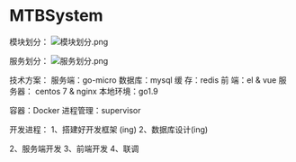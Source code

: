 # MTBSystem
模块划分：
![模块划分.png](http://upload-images.jianshu.io/upload_images/3365849-dfaec3d3a064fd8a.png?imageMogr2/auto-orient/strip%7CimageView2/2/w/1240)

服务划分：
![服务划分.png](http://upload-images.jianshu.io/upload_images/3365849-005e52ef50e643ae.png?imageMogr2/auto-orient/strip%7CimageView2/2/w/1240)

技术方案：
服务端：go-micro
数据库：mysql
缓    存：redis
前   端：el & vue
服务器： centos 7 & nginx
本地环境：go1.9

容器：Docker
进程管理：supervisor

开发进程：
1、搭建好开发框架 (ing)
2、数据库设计(ing)

2、服务端开发
3、前端开发
4、联调
